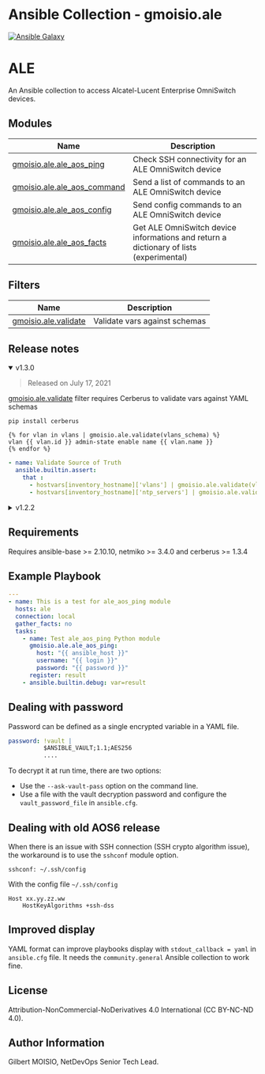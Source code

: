 # Ansible Collection - gmoisio.ale

[![Ansible Galaxy](https://img.shields.io/badge/ansible--galaxy-gmoisio.ale-blue.svg)](https://galaxy.ansible.com/gmoisio/ale)

# ALE

An Ansible collection to access Alcatel-Lucent Enterprise OmniSwitch devices.

## Modules

| Name                                                                                                                 | Description                                                                            |
| -------------------------------------------------------------------------------------------------------------------- | -------------------------------------------------------------------------------------- |
| [gmoisio.ale.ale_aos_ping](https://github.com/gmoisio/gmoisio.ale/blob/main/docs/gmoisio.ale.ale_aos_ping.rst)       | Check SSH connectivity for an ALE OmniSwitch device                                    |
| [gmoisio.ale.ale_aos_command](https://github.com/gmoisio/gmoisio.ale/blob/main/docs/gmoisio.ale.ale_aos_command.rst) | Send a list of commands to an ALE OmniSwitch device                                    |
| [gmoisio.ale.ale_aos_config](https://github.com/gmoisio/gmoisio.ale/blob/main/docs/gmoisio.ale.ale_aos_config.rst)   | Send config commands to an ALE OmniSwitch device                                       |
| [gmoisio.ale.ale_aos_facts](https://github.com/gmoisio/gmoisio.ale/blob/main/docs/gmoisio.ale.ale_aos_facts.rst)     | Get ALE OmniSwitch device informations and return a dictionary of lists (experimental) |

## Filters

| Name                                                                                                   | Description                   |
| ------------------------------------------------------------------------------------------------------ | ----------------------------- |
| [gmoisio.ale.validate](https://github.com/gmoisio/gmoisio.ale/blob/main/docs/gmoisio.ale.validate.rst) | Validate vars against schemas |

## Release notes

<details open>
  <summary>v1.3.0</summary>

> Released on July 17, 2021

[gmoisio.ale.validate](https://github.com/gmoisio/gmoisio.ale/blob/main/docs/gmoisio.ale.validate.rst) filter requires Cerberus to validate vars against YAML schemas

~~~~shell
pip install cerberus
~~~~

~~~~jinja
{% for vlan in vlans | gmoisio.ale.validate(vlans_schema) %}
vlan {{ vlan.id }} admin-state enable name {{ vlan.name }}
{% endfor %}
~~~~

~~~~yaml
- name: Validate Source of Truth
  ansible.builtin.assert:
    that :
      - hostvars[inventory_hostname]['vlans'] | gmoisio.ale.validate(vlans_schema, True)
      - hostvars[inventory_hostname]['ntp_servers'] | gmoisio.ale.validate(ntp_servers_schema, True)
~~~~
</details>

<details>
  <summary>v1.2.2</summary>

> Released on June 26, 2021

[gmoisio.ale.ale_aos_command](https://github.com/gmoisio/gmoisio.ale/blob/main/docs/gmoisio.ale.ale_aos_command.rst) needs a list as input

~~~~yaml
---
- gmoisio.ale.ale_aos_command: 
    host: "{{ ansible_host }}"
    username: admin
    password: switch
    sshconfig: ~/.ssh/config
    commands:
      - show running-directory
      - show vlan

- gmoisio.ale.ale_aos_command: 
    host: "{{ ansible_host }}"
    username: admin
    password: switch
    commands:
      - command: show running-directory
        search: "Running Configuration    : SYNCHRONIZED"
      - command: show vlan
~~~~
</details>

## Requirements

Requires ansible-base >= 2.10.10, netmiko >= 3.4.0 and cerberus >= 1.3.4

## Example Playbook

~~~~yaml
---
- name: This is a test for ale_aos_ping module
  hosts: ale
  connection: local
  gather_facts: no
  tasks:
    - name: Test ale_aos_ping Python module
      gmoisio.ale.ale_aos_ping: 
        host: "{{ ansible_host }}"
        username: "{{ login }}"
        password: "{{ password }}"
      register: result
    - ansible.builtin.debug: var=result
~~~~

## Dealing with password

Password can be defined as a single encrypted variable in a YAML file.

~~~~yaml
password: !vault |
          $ANSIBLE_VAULT;1.1;AES256
          ....
~~~~

To decrypt it at run time, there are two options:
- Use the `--ask-vault-pass` option on the command line.
- Use a file with the vault decryption password and configure the `vault_password_file` in `ansible.cfg`.

## Dealing with old AOS6 release

When there is an issue with SSH connection (SSH crypto algorithm issue), the workaround is to use the `sshconf` module option.

~~~~
sshconf: ~/.ssh/config
~~~~

With the config file `~/.ssh/config`

~~~~
Host xx.yy.zz.ww
    HostKeyAlgorithms +ssh-dss
~~~~

## Improved display

YAML format can improve playbooks display with `stdout_callback = yaml` in `ansible.cfg` file.
It needs the `community.general` Ansible collection to work fine.

## License

Attribution-NonCommercial-NoDerivatives 4.0 International (CC BY-NC-ND 4.0).

## Author Information

Gilbert MOISIO, NetDevOps Senior Tech Lead.
